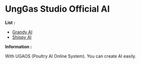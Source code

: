 # UngGas Studio Official AI

**List :**

- [Grandy AI](GrandyAI.md)
- [Shippy AI](ShippyAI.md)

**Information :**

With UGAOS (Poultry AI Online System). You can create AI easily.
